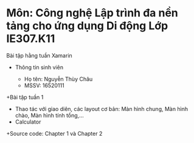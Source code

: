 # Môn: Công nghệ Lập trình đa nền tảng cho ứng dụng Di động Lớp IE307.K11

Bài tập hằng tuần Xamarin

+ Thông tin sinh viên

  - Họ tên: Nguyễn Thùy Châu
  - MSSV: 16520111
  
+Bài tập tuần 1

  - Thao tác với giao diên, các layout cơ bản: Màn hình chung, Màn hình chào, Màn hình tính tổng,...
  - Calculator
  
+Source code:  Chapter 1 và Chapter 2

